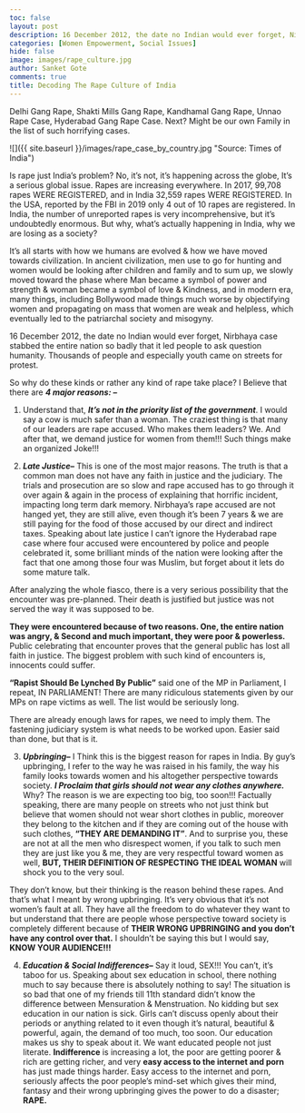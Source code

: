```yaml
---
toc: false
layout: post
description: 16 December 2012, the date no Indian would ever forget, Nirbhaya case stabbed the entire nation so badly that it led people to ask question
categories: [Women Empowerment, Social Issues]
hide: false
image: images/rape_culture.jpg
author: Sanket Gote
comments: true
title: Decoding The Rape Culture of India
---
```





Delhi Gang Rape, Shakti Mills Gang Rape, Kandhamal Gang Rape, Unnao Rape Case, Hyderabad Gang Rape Case. Next? Might be our own Family in the list of such horrifying cases.

![]({{ site.baseurl }}/images/rape_case_by_country.jpg "Source: Times of India")

Is rape just India’s problem? No, it’s not, it’s happening across the globe, It’s a serious global issue. Rapes are increasing everywhere. In 2017, 99,708 rapes WERE REGISTERED, and in India 32,559 rapes WERE REGISTERED. In the USA, reported by the FBI in 2019 only 4 out of 10 rapes are registered. In India, the number of unreported rapes is very incomprehensive, but it’s undoubtedly enormous. But why, what’s actually happening in India, why we are losing as a society? 

It’s all starts with how we humans are evolved & how we have moved towards civilization. In ancient civilization, men use to go for hunting and women would be looking after children and family and to sum up, we slowly moved toward the phase where Man became a symbol of power and strength & woman became a symbol of love & Kindness, and in modern era, many things, including Bollywood made things much worse by objectifying women and propagating on mass that women are weak and helpless, which eventually led to the patriarchal society and misogyny.

16 December 2012, the date no Indian would ever forget, Nirbhaya case stabbed the entire nation so badly that it led people to ask question humanity. Thousands of people and especially youth came on streets for protest.

So why do these kinds or rather any kind of rape take place? I Believe that there are ***4 major reasons: –***

1. Understand that, ***It’s not in the priority list of the government***. I would say a cow is much safer than a woman. The craziest thing is that many of our leaders are rape accused. Who makes them leaders? We. And after that, we demand justice for women from them!!! Such things make an organized Joke!!!

2. ***Late Justice–*** This is one of the most major reasons. The truth is that a common man does not have any faith in justice and the judiciary. The trials and prosecution are so slow and rape accused has to go through it over again & again in the process of explaining that horrific incident, impacting long term dark memory. Nirbhaya’s rape accused are not hanged yet, they are still alive, even though it’s been 7 years & we are still paying for the food of those accused by our direct and indirect taxes.
Speaking about late justice I can’t ignore the Hyderabad rape case where four accused were encountered by police and people celebrated it, some brilliant minds of the nation were looking after the fact that one among those four was Muslim, but forget about it lets do some mature talk.

After analyzing the whole fiasco, there is a very serious possibility that the encounter was pre-planned. Their death is justified but justice was not served the way it was supposed to be.

**They were encountered because of two reasons. One, the entire nation was angry, & Second and much important, they were poor & powerless.** Public celebrating that encounter proves that the general public has lost all faith in justice. The biggest problem with such kind of encounters is, innocents could suffer.

**“Rapist Should Be Lynched By Public”** said one of the MP in Parliament, I repeat, IN PARLIAMENT! There are many ridiculous statements given by our MPs on rape victims as well. The list would be seriously long.

There are already enough laws for rapes, we need to imply them. The fastening judiciary system is what needs to be worked upon. Easier said than done, but that is it.

3. ***Upbringing–*** I Think this is the biggest reason for rapes in India. By guy’s upbringing, I refer to the way he was raised in his family, the way his family looks towards women and his altogether perspective towards society. ***I Proclaim that girls should not wear any clothes anywhere.*** Why? The reason is we are expecting too big, too soon!!! Factually speaking, there are many people on streets who not just think but believe that women should not wear short clothes in public, moreover they belong to the kitchen and if they are coming out of the house with such clothes, **“THEY ARE DEMANDING IT”**. And to surprise you, these are not at all the men who disrespect women, if you talk to such men they are just like you & me, they are very respectful toward women as well, **BUT, THEIR DEFINITION OF RESPECTING THE IDEAL WOMAN** will shock you to the very soul. 

They don’t know, but their thinking is the reason behind these rapes. And that’s what I meant by wrong upbringing. It’s very obvious that it’s not women’s fault at all. They have all the freedom to do whatever they want to but understand that there are people whose perspective toward society is completely different because of **THEIR WRONG UPBRINGING and you don’t have any control over that.** I shouldn’t be saying this but I would say, **KNOW YOUR AUDIENCE!!!**

4. ***Education & Social Indifferences–*** Say it loud, SEX!!! You can’t, it’s taboo for us. Speaking about sex education in school, there nothing much to say because there is absolutely nothing to say! The situation is so bad that one of my friends till 11th standard didn’t know the difference between Mensuration & Menstruation. No kidding but sex education in our nation is sick. Girls can’t discuss openly about their periods or anything related to it even though it’s natural, beautiful & powerful, again, the demand of too much, too soon. Our education makes us shy to speak about it. We want educated people not just literate.
**Indifference** is increasing a lot, the poor are getting poorer & rich are getting richer, and very **easy access to the internet and porn** has just made things harder. Easy access to the internet and porn, seriously affects the poor people’s mind-set which gives their mind, fantasy and their wrong upbringing gives the power to do a disaster; **RAPE.**
